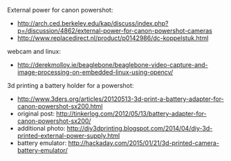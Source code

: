 External power for canon powershot:

- http://arch.ced.berkeley.edu/kap/discuss/index.php?p=/discussion/4862/external-power-for-canon-powershot-cameras
- http://www.replacedirect.nl/product/p0142986/dc-koppelstuk.html

webcam and linux:
- http://derekmolloy.ie/beaglebone/beaglebone-video-capture-and-image-processing-on-embedded-linux-using-opencv/

3d printing a battery holder for a powershot:
- http://www.3ders.org/articles/20120513-3d-print-a-battery-adapter-for-canon-powershot-sx200.html
- original post: http://tinkerlog.com/2012/05/13/battery-adapter-for-canon-powershot-sx200/
- additional photo: http://diy3dprinting.blogspot.com/2014/04/diy-3d-printed-external-power-supply.html
- battery emulator: http://hackaday.com/2015/01/21/3d-printed-camera-battery-emulator/
